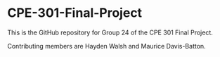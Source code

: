 # CPE-301-Final-Project
This is the GitHub repository for Group 24 of the CPE 301 Final Project.

Contributing members are Hayden Walsh and Maurice Davis-Batton.
